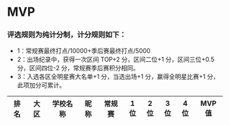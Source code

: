 # MVP

### 评选规则为纯计分制，计分规则如下：
  - 1：常规赛最终打点/10000+季后赛最终打点/5000
  - 2：出场纪录中，获得一次区间 TOP+2 分，区间二位+1 分，区间三位+0.5 分，区间四位-2 分，常规赛季后赛积分相同。
  - 3：入选各区全明星赛大名单+1 分，当选出场+1 分，赢得全明星比赛+1 分，此项加分可累计。
  
| 排名 | 大区 | 学校名称 | 昵称 | 常规赛 | 1位 | 2位 | 3位 | 4位 | MVP值 |
| ---- | ---- | -------- | ---- | ------ | --- | --- | --- | --- | ----- |
